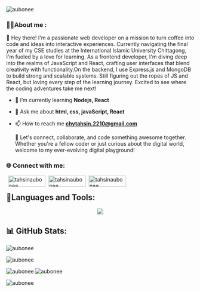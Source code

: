 
<img align="center" src="https://github.com/aubonee/aubonee/blob/main/cover.png?raw=true" alt="aubonee" />



 <br>
 <h3 align="left"> 👩‍💻About me :</h3> 
 
 👋 Hey there! I'm a passionate web developer on a mission to turn coffee into code and ideas into interactive experiences. Currently navigating the final year of my CSE studies at the International Islamic University Chittagong, I'm fueled by a love for learning. As a frontend developer, I'm diving deep into the realms of JavaScript and React, crafting user interfaces that blend creativity with functionality.On the backend, I use Express.js and MongoDB to build strong and scalable systems. Still figuring out the ropes of JS and React, but loving every step of the learning journey. Excited to see where the coding adventures take me next!

- 🌱 I’m currently learning **Nodejs, React**

- 💬 Ask me about **html, css, javaScript, React**

- 📫 How to reach me **chytahsin.2210@gmail.com**
   
  🚀 Let's connect, collaborate, and code something awesome together. Whether you're a fellow coder or just curious about the digital world, welcome to my ever-evolving digital playground!

<h3 align="left"> 🌐 Connect with me:</h3>
<p align="center">

<a href="mailto:chytahsin.2210@gmail.com" target="_blank"><img align="left" src="https://img.shields.io/badge/Gmail-black?style=flat-square&logo=gmail&logoColor=white&labelColor=red" alt="tahsinaubonee" style="margin-left: 5px;" height="30" width="100" /></a>

<a href="https://www.linkedin.com/in/tahsinaubonee-07aa39217" target="_blank"><img align="left" src="https://img.shields.io/badge/Linkedin-blue?style=flat-square&logo=linkedin&logoColor=white&labelColor=gray" alt="tahsinaubonee"  style="margin-left: 5px;" height="30" width="100" /></a>

<a href="https://github.com/aubonee" target="_blank"><img align="left" src="https://img.shields.io/badge/GitHub-green?style=flat-square&logo=github&logoColor=white&labelColor=gray" alt="tahsinaubonee"   style="margin-left: 5px;" height="30" width="100" /></a>
</p>
<br>
<h2 align="left"> 💼Languages and Tools:</h2>
<p align="center">
  <a href="https://skillicons.dev">
    <img src="https://skillicons.dev/icons?i=c,cpp,js,html,css,tailwind,bootstrap,git,github,nodejs,react,firebase,express,mongodb" />
  </a>
</p>

<h2 align="left">📊 GitHub Stats:</h2>



<p><img align="center" src="https://github-readme-streak-stats.herokuapp.com?user=aubonee&theme=tokyonight&hide_border=true)](https://git.io/streak-stats" alt="aubonee" /></p>



<p><img align="center" src="https://github-profile-summary-cards.vercel.app/api/cards/profile-details?username=aubonee&theme=apprentice" alt="aubonee" /></p>


<p><img align="left" src="https://github-profile-summary-cards.vercel.app/api/cards/repos-per-language?username=aubonee&theme=apprentice" alt="aubonee" /></p>
 
<p><img align="leftr]" src="https://github-profile-summary-cards.vercel.app/api/cards/most-commit-language?username=aubonee&theme=apprentice" alt="aubonee" /></p>
<p><img align="leftr]" src="https://api.githubtrends.io/user/svg/aubonee/repos?time_range=one_year&group=other&loc_metric=changed&theme=dark" alt="aubonee" /></p>









